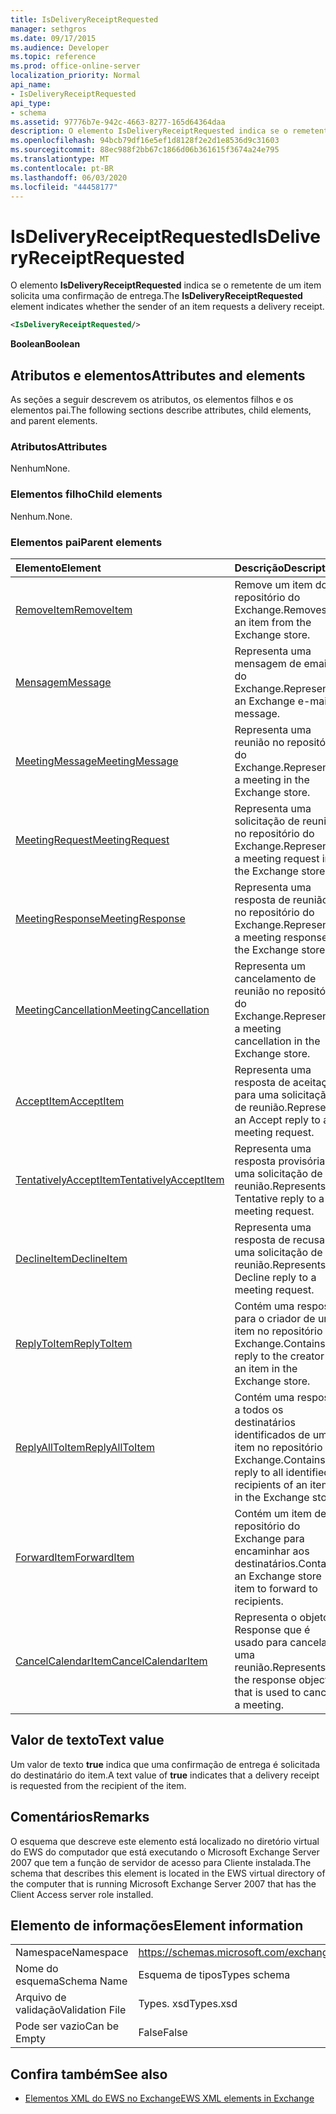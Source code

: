 ```yaml
---
title: IsDeliveryReceiptRequested
manager: sethgros
ms.date: 09/17/2015
ms.audience: Developer
ms.topic: reference
ms.prod: office-online-server
localization_priority: Normal
api_name:
- IsDeliveryReceiptRequested
api_type:
- schema
ms.assetid: 97776b7e-942c-4663-8277-165d64364daa
description: O elemento IsDeliveryReceiptRequested indica se o remetente de um item solicita uma confirmação de entrega.
ms.openlocfilehash: 94bcb79df16e5ef1d8128f2e2d1e8536d9c31603
ms.sourcegitcommit: 88ec988f2bb67c1866d06b361615f3674a24e795
ms.translationtype: MT
ms.contentlocale: pt-BR
ms.lasthandoff: 06/03/2020
ms.locfileid: "44458177"
---
```

# <a name="isdeliveryreceiptrequested"></a><span data-ttu-id="a0987-103">IsDeliveryReceiptRequested</span><span class="sxs-lookup"><span data-stu-id="a0987-103">IsDeliveryReceiptRequested</span></span>

<span data-ttu-id="a0987-104">O elemento **IsDeliveryReceiptRequested** indica se o remetente de um item solicita uma confirmação de entrega.</span><span class="sxs-lookup"><span data-stu-id="a0987-104">The **IsDeliveryReceiptRequested** element indicates whether the sender of an item requests a delivery receipt.</span></span> 
  
```xml
<IsDeliveryReceiptRequested/>
```

 <span data-ttu-id="a0987-105">**Boolean**</span><span class="sxs-lookup"><span data-stu-id="a0987-105">**Boolean**</span></span>
## <a name="attributes-and-elements"></a><span data-ttu-id="a0987-106">Atributos e elementos</span><span class="sxs-lookup"><span data-stu-id="a0987-106">Attributes and elements</span></span>

<span data-ttu-id="a0987-107">As seções a seguir descrevem os atributos, os elementos filhos e os elementos pai.</span><span class="sxs-lookup"><span data-stu-id="a0987-107">The following sections describe attributes, child elements, and parent elements.</span></span>
  
### <a name="attributes"></a><span data-ttu-id="a0987-108">Atributos</span><span class="sxs-lookup"><span data-stu-id="a0987-108">Attributes</span></span>

<span data-ttu-id="a0987-109">Nenhum</span><span class="sxs-lookup"><span data-stu-id="a0987-109">None.</span></span>
  
### <a name="child-elements"></a><span data-ttu-id="a0987-110">Elementos filho</span><span class="sxs-lookup"><span data-stu-id="a0987-110">Child elements</span></span>

<span data-ttu-id="a0987-111">Nenhum.</span><span class="sxs-lookup"><span data-stu-id="a0987-111">None.</span></span>
  
### <a name="parent-elements"></a><span data-ttu-id="a0987-112">Elementos pai</span><span class="sxs-lookup"><span data-stu-id="a0987-112">Parent elements</span></span>

|<span data-ttu-id="a0987-113">**Elemento**</span><span class="sxs-lookup"><span data-stu-id="a0987-113">**Element**</span></span>|<span data-ttu-id="a0987-114">**Descrição**</span><span class="sxs-lookup"><span data-stu-id="a0987-114">**Description**</span></span>|
|:-----|:-----|
|[<span data-ttu-id="a0987-115">RemoveItem</span><span class="sxs-lookup"><span data-stu-id="a0987-115">RemoveItem</span></span>](removeitem.md) <br/> |<span data-ttu-id="a0987-116">Remove um item do repositório do Exchange.</span><span class="sxs-lookup"><span data-stu-id="a0987-116">Removes an item from the Exchange store.</span></span>  <br/> |
|[<span data-ttu-id="a0987-117">Mensagem</span><span class="sxs-lookup"><span data-stu-id="a0987-117">Message</span></span>](message-ex15websvcsotherref.md) <br/> |<span data-ttu-id="a0987-118">Representa uma mensagem de email do Exchange.</span><span class="sxs-lookup"><span data-stu-id="a0987-118">Represents an Exchange e-mail message.</span></span>  <br/> |
|[<span data-ttu-id="a0987-119">MeetingMessage</span><span class="sxs-lookup"><span data-stu-id="a0987-119">MeetingMessage</span></span>](meetingmessage.md) <br/> |<span data-ttu-id="a0987-120">Representa uma reunião no repositório do Exchange.</span><span class="sxs-lookup"><span data-stu-id="a0987-120">Represents a meeting in the Exchange store.</span></span>  <br/> |
|[<span data-ttu-id="a0987-121">MeetingRequest</span><span class="sxs-lookup"><span data-stu-id="a0987-121">MeetingRequest</span></span>](meetingrequest.md) <br/> |<span data-ttu-id="a0987-122">Representa uma solicitação de reunião no repositório do Exchange.</span><span class="sxs-lookup"><span data-stu-id="a0987-122">Represents a meeting request in the Exchange store.</span></span>  <br/> |
|[<span data-ttu-id="a0987-123">MeetingResponse</span><span class="sxs-lookup"><span data-stu-id="a0987-123">MeetingResponse</span></span>](meetingresponse.md) <br/> |<span data-ttu-id="a0987-124">Representa uma resposta de reunião no repositório do Exchange.</span><span class="sxs-lookup"><span data-stu-id="a0987-124">Represents a meeting response in the Exchange store.</span></span>  <br/> |
|[<span data-ttu-id="a0987-125">MeetingCancellation</span><span class="sxs-lookup"><span data-stu-id="a0987-125">MeetingCancellation</span></span>](meetingcancellation.md) <br/> |<span data-ttu-id="a0987-126">Representa um cancelamento de reunião no repositório do Exchange.</span><span class="sxs-lookup"><span data-stu-id="a0987-126">Represents a meeting cancellation in the Exchange store.</span></span>  <br/> |
|[<span data-ttu-id="a0987-127">AcceptItem</span><span class="sxs-lookup"><span data-stu-id="a0987-127">AcceptItem</span></span>](acceptitem.md) <br/> |<span data-ttu-id="a0987-128">Representa uma resposta de aceitação para uma solicitação de reunião.</span><span class="sxs-lookup"><span data-stu-id="a0987-128">Represents an Accept reply to a meeting request.</span></span>  <br/> |
|[<span data-ttu-id="a0987-129">TentativelyAcceptItem</span><span class="sxs-lookup"><span data-stu-id="a0987-129">TentativelyAcceptItem</span></span>](tentativelyacceptitem.md) <br/> |<span data-ttu-id="a0987-130">Representa uma resposta provisória a uma solicitação de reunião.</span><span class="sxs-lookup"><span data-stu-id="a0987-130">Represents a Tentative reply to a meeting request.</span></span>  <br/> |
|[<span data-ttu-id="a0987-131">DeclineItem</span><span class="sxs-lookup"><span data-stu-id="a0987-131">DeclineItem</span></span>](declineitem.md) <br/> |<span data-ttu-id="a0987-132">Representa uma resposta de recusa a uma solicitação de reunião.</span><span class="sxs-lookup"><span data-stu-id="a0987-132">Represents a Decline reply to a meeting request.</span></span>  <br/> |
|[<span data-ttu-id="a0987-133">ReplyToItem</span><span class="sxs-lookup"><span data-stu-id="a0987-133">ReplyToItem</span></span>](replytoitem.md) <br/> |<span data-ttu-id="a0987-134">Contém uma resposta para o criador de um item no repositório do Exchange.</span><span class="sxs-lookup"><span data-stu-id="a0987-134">Contains a reply to the creator of an item in the Exchange store.</span></span>  <br/> |
|[<span data-ttu-id="a0987-135">ReplyAllToItem</span><span class="sxs-lookup"><span data-stu-id="a0987-135">ReplyAllToItem</span></span>](replyalltoitem.md) <br/> |<span data-ttu-id="a0987-136">Contém uma resposta a todos os destinatários identificados de um item no repositório do Exchange.</span><span class="sxs-lookup"><span data-stu-id="a0987-136">Contains a reply to all identified recipients of an item in the Exchange store.</span></span>  <br/> |
|[<span data-ttu-id="a0987-137">ForwardItem</span><span class="sxs-lookup"><span data-stu-id="a0987-137">ForwardItem</span></span>](forwarditem.md) <br/> |<span data-ttu-id="a0987-138">Contém um item de repositório do Exchange para encaminhar aos destinatários.</span><span class="sxs-lookup"><span data-stu-id="a0987-138">Contains an Exchange store item to forward to recipients.</span></span>  <br/> |
|[<span data-ttu-id="a0987-139">CancelCalendarItem</span><span class="sxs-lookup"><span data-stu-id="a0987-139">CancelCalendarItem</span></span>](cancelcalendaritem.md) <br/> |<span data-ttu-id="a0987-140">Representa o objeto Response que é usado para cancelar uma reunião.</span><span class="sxs-lookup"><span data-stu-id="a0987-140">Represents the response object that is used to cancel a meeting.</span></span>  <br/> |
   
## <a name="text-value"></a><span data-ttu-id="a0987-141">Valor de texto</span><span class="sxs-lookup"><span data-stu-id="a0987-141">Text value</span></span>

<span data-ttu-id="a0987-142">Um valor de texto **true** indica que uma confirmação de entrega é solicitada do destinatário do item.</span><span class="sxs-lookup"><span data-stu-id="a0987-142">A text value of **true** indicates that a delivery receipt is requested from the recipient of the item.</span></span> 
  
## <a name="remarks"></a><span data-ttu-id="a0987-143">Comentários</span><span class="sxs-lookup"><span data-stu-id="a0987-143">Remarks</span></span>

<span data-ttu-id="a0987-144">O esquema que descreve este elemento está localizado no diretório virtual do EWS do computador que está executando o Microsoft Exchange Server 2007 que tem a função de servidor de acesso para Cliente instalada.</span><span class="sxs-lookup"><span data-stu-id="a0987-144">The schema that describes this element is located in the EWS virtual directory of the computer that is running Microsoft Exchange Server 2007 that has the Client Access server role installed.</span></span>
  
## <a name="element-information"></a><span data-ttu-id="a0987-145">Elemento de informações</span><span class="sxs-lookup"><span data-stu-id="a0987-145">Element information</span></span>

|||
|:-----|:-----|
|<span data-ttu-id="a0987-146">Namespace</span><span class="sxs-lookup"><span data-stu-id="a0987-146">Namespace</span></span>  <br/> |https://schemas.microsoft.com/exchange/services/2006/types  <br/> |
|<span data-ttu-id="a0987-147">Nome do esquema</span><span class="sxs-lookup"><span data-stu-id="a0987-147">Schema Name</span></span>  <br/> |<span data-ttu-id="a0987-148">Esquema de tipos</span><span class="sxs-lookup"><span data-stu-id="a0987-148">Types schema</span></span>  <br/> |
|<span data-ttu-id="a0987-149">Arquivo de validação</span><span class="sxs-lookup"><span data-stu-id="a0987-149">Validation File</span></span>  <br/> |<span data-ttu-id="a0987-150">Types. xsd</span><span class="sxs-lookup"><span data-stu-id="a0987-150">Types.xsd</span></span>  <br/> |
|<span data-ttu-id="a0987-151">Pode ser vazio</span><span class="sxs-lookup"><span data-stu-id="a0987-151">Can be Empty</span></span>  <br/> |<span data-ttu-id="a0987-152">False</span><span class="sxs-lookup"><span data-stu-id="a0987-152">False</span></span>  <br/> |
   
## <a name="see-also"></a><span data-ttu-id="a0987-153">Confira também</span><span class="sxs-lookup"><span data-stu-id="a0987-153">See also</span></span>



- [<span data-ttu-id="a0987-154">Elementos XML do EWS no Exchange</span><span class="sxs-lookup"><span data-stu-id="a0987-154">EWS XML elements in Exchange</span></span>](ews-xml-elements-in-exchange.md)

